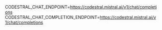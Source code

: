 CODESTRAL_CHAT_ENDPOINT=https://codestral.mistral.ai/v1/chat/completions
CODESTRAL_CHAT_COMPLETION_ENDPOINT=https://codestral.mistral.ai/v1/chat/completions
